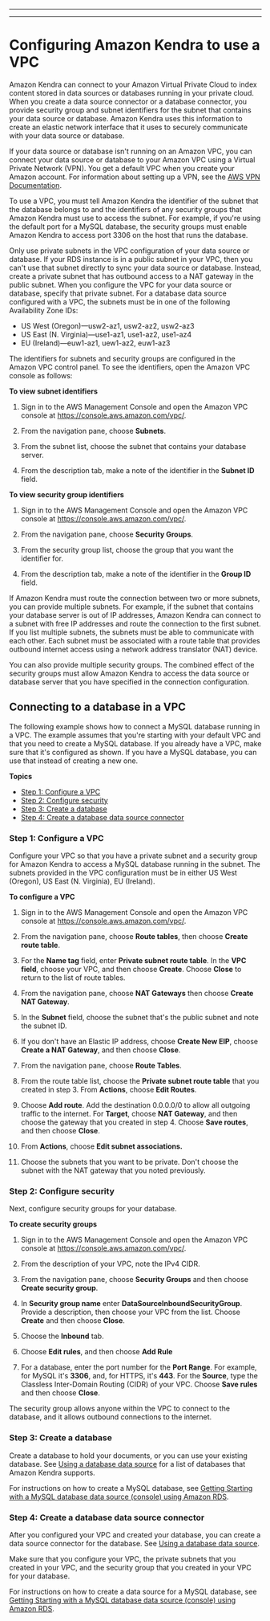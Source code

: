 --------

--------

# Configuring Amazon Kendra to use a VPC<a name="vpc-configuration"></a>

Amazon Kendra can connect to your Amazon Virtual Private Cloud to index content stored in data sources or databases running in your private cloud\. When you create a data source connector or a database connector, you provide security group and subnet identifiers for the subnet that contains your data source or database\. Amazon Kendra uses this information to create an elastic network interface that it uses to securely communicate with your data source or database\.

If your data source or database isn't running on an Amazon VPC, you can connect your data source or database to your Amazon VPC using a Virtual Private Network \(VPN\)\. You get a default VPC when you create your Amazon account\. For information about setting up a VPN, see the [AWS VPN Documentation](https://docs.aws.amazon.com/vpn/)\.



To use a VPC, you must tell Amazon Kendra the identifier of the subnet that the database belongs to and the identifiers of any security groups that Amazon Kendra must use to access the subnet\. For example, if you're using the default port for a MySQL database, the security groups must enable Amazon Kendra to access port 3306 on the host that runs the database\.

Only use private subnets in the VPC configuration of your data source or database\. If your RDS instance is in a public subnet in your VPC, then you can't use that subnet directly to sync your data source or database\. Instead, create a private subnet that has outbound access to a NAT gateway in the public subnet\. When you configure the VPC for your data source or database, specify that private subnet\. For a database data source configured with a VPC, the subnets must be in one of the following Availability Zone IDs:
+ US West \(Oregon\)—usw2\-az1, usw2\-az2, usw2\-az3
+ US East \(N\. Virginia\)—use1\-az1, use1\-az2, use1\-az4
+ EU \(Ireland\)—euw1\-az1, uew1\-az2, euw1\-az3

The identifiers for subnets and security groups are configured in the Amazon VPC control panel\. To see the identifiers, open the Amazon VPC console as follows:

**To view subnet identifiers**

1. Sign in to the AWS Management Console and open the Amazon VPC console at [https://console\.aws\.amazon\.com/vpc/](https://console.aws.amazon.com/vpc/)\.

1. From the navigation pane, choose **Subnets**\.

1. From the subnet list, choose the subnet that contains your database server\.

1. From the description tab, make a note of the identifier in the **Subnet ID** field\.

**To view security group identifiers**

1. Sign in to the AWS Management Console and open the Amazon VPC console at [https://console\.aws\.amazon\.com/vpc/](https://console.aws.amazon.com/vpc/)\.

1. From the navigation pane, choose **Security Groups**\.

1. From the security group list, choose the group that you want the identifier for\.

1. From the description tab, make a note of the identifier in the **Group ID** field\.

If Amazon Kendra must route the connection between two or more subnets, you can provide multiple subnets\. For example, if the subnet that contains your database server is out of IP addresses, Amazon Kendra can connect to a subnet with free IP addresses and route the connection to the first subnet\. If you list multiple subnets, the subnets must be able to communicate with each other\. Each subnet must be associated with a route table that provides outbound internet access using a network address translator \(NAT\) device\. 

You can also provide multiple security groups\. The combined effect of the security groups must allow Amazon Kendra to access the data source or database server that you have specified in the connection configuration\.

## Connecting to a database in a VPC<a name="vpc-example"></a>

The following example shows how to connect a MySQL database running in a VPC\. The example assumes that you're starting with your default VPC and that you need to create a MySQL database\. If you already have a VPC, make sure that it's configured as shown\. If you have a MySQL database, you can use that instead of creating a new one\.

**Topics**
+ [Step 1: Configure a VPC](#vpc-create-vpc)
+ [Step 2: Configure security](#vpc-create-database)
+ [Step 3: Create a database](#vpc-create-database)
+ [Step 4: Create a database data source connector](#vpc-connect)

### Step 1: Configure a VPC<a name="vpc-create-vpc"></a>

Configure your VPC so that you have a private subnet and a security group for Amazon Kendra to access a MySQL database running in the subnet\. The subnets provided in the VPC configuration must be in either US West \(Oregon\), US East \(N\. Virginia\), EU \(Ireland\)\.

**To configure a VPC**

1. Sign in to the AWS Management Console and open the Amazon VPC console at [https://console\.aws\.amazon\.com/vpc/](https://console.aws.amazon.com/vpc/)\.

1. From the navigation pane, choose **Route tables**, then choose **Create route table**\.

1. For the **Name tag** field, enter **Private subnet route table**\. In the **VPC field**, choose your VPC, and then choose **Create**\. Choose **Close** to return to the list of route tables\.

1. From the navigation pane, choose **NAT Gateways** then choose **Create NAT Gateway**\.

1. In the **Subnet** field, choose the subnet that's the public subnet and note the subnet ID\.

1. If you don't have an Elastic IP address, choose **Create New EIP**, choose **Create a NAT Gateway**, and then choose **Close**\.

1. From the navigation pane, choose **Route Tables**\.

1. From the route table list, choose the **Private subnet route table** that you created in step 3\. From **Actions**, choose **Edit Routes**\. 

1. Choose **Add route**\. Add the destination 0\.0\.0\.0/0 to allow all outgoing traffic to the internet\. For **Target**, choose **NAT Gateway**, and then choose the gateway that you created in step 4\. Choose **Save routes**, and then choose **Close**\.

1. From **Actions**, choose **Edit subnet associations\.**

1. Choose the subnets that you want to be private\. Don't choose the subnet with the NAT gateway that you noted previously\.

### Step 2: Configure security<a name="vpc-create-database"></a>

Next, configure security groups for your database\.

**To create security groups**

1. Sign in to the AWS Management Console and open the Amazon VPC console at [https://console\.aws\.amazon\.com/vpc/](https://console.aws.amazon.com/vpc/)\.

1. From the description of your VPC, note the IPv4 CIDR\.

1. From the navigation pane, choose **Security Groups** and then choose **Create security group**\.

1. In **Security group name** enter **DataSourceInboundSecurityGroup**\. Provide a description, then choose your VPC from the list\. Choose **Create** and then choose **Close**\.

1. Choose the **Inbound** tab\.

1. Choose **Edit rules**, and then choose **Add Rule**

1. For a database, enter the port number for the **Port Range**\. For example, for MySQL it's **3306**, and, for HTTPS, it's **443**\. For the **Source**, type the Classless Inter\-Domain Routing \(CIDR\) of your VPC\. Choose **Save rules** and then choose **Close**\.

The security group allows anyone within the VPC to connect to the database, and it allows outbound connections to the internet\.

### Step 3: Create a database<a name="vpc-create-database"></a>

Create a database to hold your documents, or you can use your existing database\. See [Using a database data source](https://docs.aws.amazon.com/kendra/latest/dg/data-source-database.html) for a list of databases that Amazon Kendra supports\.

For instructions on how to create a MySQL database, see [Getting Starting with a MySQL database data source \(console\) using Amazon RDS](https://docs.aws.amazon.com/kendra/latest/dg/getting-started-mysql.html)\.

### Step 4: Create a database data source connector<a name="vpc-connect"></a>

After you configured your VPC and created your database, you can create a data source connector for the database\. See [Using a database data source](https://docs.aws.amazon.com/kendra/latest/dg/data-source-database.html)\.

Make sure that you configure your VPC, the private subnets that you created in your VPC, and the security group that you created in your VPC for your database\.

For instructions on how to create a data source for a MySQL database, see [Getting Starting with a MySQL database data source \(console\) using Amazon RDS](https://docs.aws.amazon.com/kendra/latest/dg/getting-started-mysql.html)\.